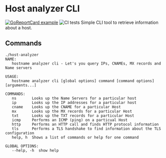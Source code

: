 # Host analyzer CLI
[![GoReportCard example](https://goreportcard.com/badge/github.com/pimg/host-analyzer)](https://goreportcard.com/report/github.com/pimg/host-analyzer) ![CI tests](https://github.com/pimg/host-analyzer/actions/workflows/main.yml/badge.svg)
Simple CLI tool to retrieve information about a host.

## Commands


```shell
./host-analyzer
NAME:
   hostname analyzer cli - Let's you query IPs, CNAMEs, MX records and Name servers

USAGE:
   hostname analyzer cli [global options] command [command options] [arguments...]

COMMANDS:
   ns       Looks up the Name Servers for a particular host
   ip       Looks up the IP addresses for a particular host
   cname    Looks up the CNAME for a particular Host
   mx       Looks up the MX records for a particular Host
   txt      Looks up the TXT records for a particular Host
   icmp     Performs an ICMP (ping) on a particual Host
   http     Performs an HTTP call and finds HTTP protocol information
   tls      Performs a TLS handshake to find information about the TLS configuration
   help, h  Shows a list of commands or help for one command

GLOBAL OPTIONS:
   --help, -h  show help
```
